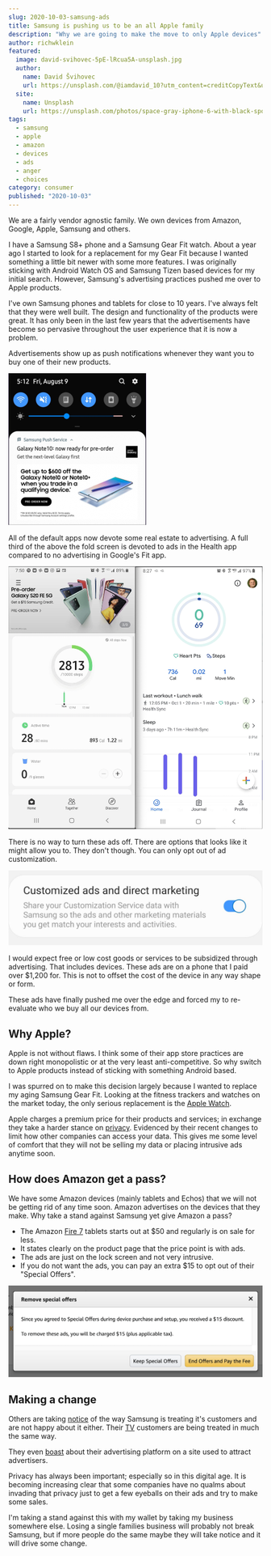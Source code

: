 ```yaml
---
slug: 2020-10-03-samsung-ads
title: Samsung is pushing us to be an all Apple family
description: "Why we are going to make the move to only Apple devices"
author: richwklein
featured:
  image: david-svihovec-5pE-lRcua5A-unsplash.jpg
  author:
    name: David Švihovec
    url: https://unsplash.com/@iamdavid_10?utm_content=creditCopyText&utm_medium=referral&utm_source=unsplash
  site:
    name: Unsplash
    url: https://unsplash.com/photos/space-gray-iphone-6-with-black-sport-band-5pE-lRcua5A?utm_content=creditCopyText&utm_medium=referral&utm_source=unsplash
tags:
  - samsung
  - apple
  - amazon
  - devices
  - ads
  - anger
  - choices
category: consumer
published: "2020-10-03"
---
```


We are a fairly vendor agnostic family. We own devices from Amazon, Google, Apple, Samsung and others.

I have a Samsung S8+ phone and a Samsung Gear Fit watch. About a year ago I started to look for a replacement for my Gear Fit because I wanted something a little bit newer with some more features. I was originally sticking with Android Watch OS and Samsung Tizen based devices for my initial search. However, Samsung's advertising practices pushed me over to Apple products.

I've own Samsung phones and tablets for close to 10 years. I've always felt that they were well built. The design and functionality of the products were great. It has only been in the last few years that the advertisements have 
become so pervasive throughout the user experience that it is now a problem.

Advertisements show up as push notifications whenever they want you to buy one of their new products.

![Notification Ad](note-10-ads-by-push-notification.png)

All of the default apps now devote some real estate to advertising. A full third of the above the fold screen is devoted to ads in the Health app compared to no advertising in Google's Fit app.

![Default Apps](health-fit-side-by-side.png)

There is no way to turn these ads off. There are options that looks like it might allow you to. They don't though. You can only opt out of ad customization.

![Custom Opt Out](custom-ad-opt-out.png)

I would expect free or low cost goods or services to be subsidized through advertising. That includes devices. These ads are on a phone that I paid over $1,200 for. This is not to offset the cost of the device in any way shape or
form.

These ads have finally pushed me over the edge and forced my to re-evaluate who we buy all our devices from.

## Why Apple?

Apple is not without flaws. I think some of their app store practices are down right monopolistic or at the very least anti-competitive. So why switch to Apple products instead of sticking with something Android based. 

I was spurred on to make this decision largely because I wanted to replace my aging Samsung Gear Fit. Looking at the fitness trackers and watches on the market today, the only serious replacement is the [Apple Watch](https://www.apple.com/watch/).

Apple charges a premium price for their products and services; in exchange they take a harder stance on [privacy](https://www.apple.com/privacy/). Evidenced by their recent changes to limit how other companies can access your data. This gives me some level of comfort that they will not be selling my data or placing intrusive ads anytime soon.

## How does Amazon get a pass?

We have some Amazon devices (mainly tablets and Echos) that we will not be getting rid of any time soon. Amazon advertises on the devices that they make. Why take a stand against Samsung yet give Amazon a pass?

* The Amazon [Fire 7](https://smile.amazon.com/dp/B07FKR6KXF?ref=MarsFS_TAB_F7) tablets starts out at $50 and regularly is on sale for less. 
* It states clearly on the product page that the price point is with ads.  
* The ads are just on the lock screen and not very intrusive. 
* If you do not want the ads, you can pay an extra $15 to opt out of their "Special Offers".

![Special Offer Opt Out](amazon-opt-out.png)

## Making a change

Others are taking [notice](https://www.androidpolice.com/2020/07/04/ads-are-taking-over-samsungs-galaxy-smartphones-and-im-fed-up/) of the way Samsung is treating it's customers and are not happy about it either. Their [TV](https://www.flatpanelshd.com/news.php?subaction=showfull&id=1583755244) 
customers are being treated in much the same way.

They even [boast](https://www.samsung.com/us/business/samsungads/) about their advertising platform on a site used to attract advertisers. 

Privacy has always been important; especially so in this digital age. It is becoming increasing clear that some companies have no qualms about invading that privacy just to get a few eyeballs on their ads and try to make some sales. 

I'm taking a stand against this with my wallet by taking my business somewhere else. Losing a single families business will probably not break Samsung, but if more people do the same maybe they will take notice and it will drive some change.
